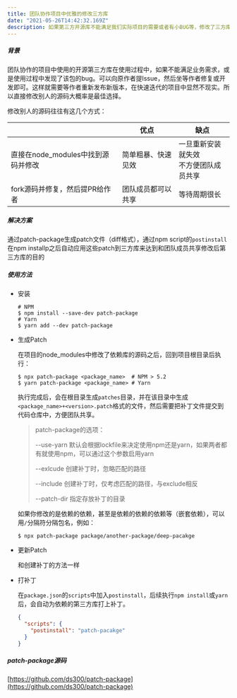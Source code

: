 ```yaml
---
title: 团队协作项目中优雅的修改三方库
date: "2021-05-26T14:42:32.169Z"
description: 如果第三方开源库不能满足我们实际项目的需要或者有小BUG等，修改了三方库的源码后如何优雅的与团队成员共享呢？可以使用patch-package修改依赖包内容，为依赖包创建补丁。
---
```


##### 背景

团队协作的项目中使用的开源第三方库在使用过程中，如果不能满足业务需求，或是使用过程中发现了该包的bug。可以向原作者提Issue，然后坐等作者修复或开发即可。这样就需要等作者重新发布新版本，在快速迭代的项目中显然不现实。所以直接修改别人的源码大概率是最佳选择。

修改别人的源码往往有这几个方式：

|                                    | 优点               | 缺点                                       |
| ---------------------------------- | ------------------ | ------------------------------------------ |
| 直接在node_modules中找到源码并修改 | 简单粗暴、快速见效 | 一旦重新安装就失效<br />不方便团队成员共享 |
| fork源码并修复，然后提PR给作者     | 团队成员都可以共享 | 等待周期很长                               |



##### 解决方案

通过patch-package生成patch文件（diff格式），通过npm script的`postinstall`在npm installp之后自动应用这些patch到三方库来达到和团队成员共享修改后第三方库的目的



##### 使用方法

- 安装

  ```shell
  # NPM
  $ npm install --save-dev patch-package
  # Yarn
  $ yarn add --dev patch-package
  ```

- 生成Patch

  在项目的node_modules中修改了依赖库的源码之后，回到项目根目录后执行：

  ```shell
  $ npx patch-package <package_name>  # NPM > 5.2
  $ yarn patch-package <package_name> # Yarn
  ```

  执行完成后，会在根目录生成`patches`目录，并在该目录中生成`<package_name>+<version>.patch`格式的文件，然后需要把补丁文件提交到代码仓库中，方便团队共享。

  > patch-package的选项：
  >
  > --use-yarn 默认会根据lockfile来决定使用npm还是yarn，如果两者都有就使用npm，可以通过这个参数启用yarn
  >
  > --exlcude <regexp> 创建补丁时，忽略匹配的路径
  >
  > --include <regexp> 创建补丁时，仅考虑匹配的路径，与exclude相反
  >
  > --patch-dir 指定存放补丁的目录

  如果你修改的是依赖的依赖，甚至是依赖的依赖的依赖等（嵌套依赖），可以用`/`分隔符分隔包名，例如：

  ```shell
  $ npx patch-package package/another-package/deep-pacakge
  ```

- 更新Patch

  和创建补丁的方法一样

- 打补丁

  在`package.json`的`scripts`中加入`postinstall`，后续执行`npm install`或`yarn`后，会自动为依赖的第三方库打上补丁。

  ```json
  {
    "scripts": {
      "postinstall": "patch-pacakge"
    }
  }
  ```

  

##### patch-package源码

[https://github.com/ds300/patch-package](https://github.com/ds300/patch-package)



